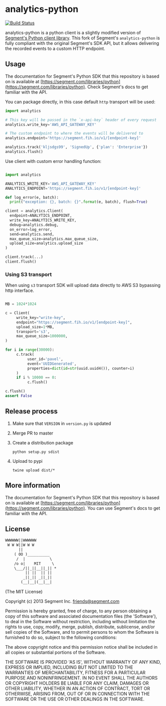 # analytics-python

[![Build Status](https://travis-ci.org/FindHotel/analytics-python.svg?branch=master)](https://travis-ci.org/FindHotel/analytics-python)

analytics-python is a python client is a slightly modified version of [Segment's Python client library][segmentsdk]. This fork of Segment's `analytics-python` is fully compliant with the original Segment's SDK API, but it allows delivering the recorded events to a custom HTTP endpoint.

[segmentsdk]: https://github.com/segmentio/analytics-python

## Usage

The documentation for Segment's Python SDK that this repository is based on
is available at [https://segment.com/libraries/python](https://segment.com/libraries/python).
Check Segment's docs to get familiar with the API.

You can package directly, in this case default `http` transport will be used:

```python
import analytics

# This key will be passed in the `x-api-key` header of every request
analytics.write_key='AWS_API_GATEWAY_KEY'

# The custom endpoint to where the events will be delivered to
analytics.endpoint='https://segment.fih.io/v1/[endpoint-key]'

analytics.track('kljsdgs99', 'SignedUp', {'plan': 'Enterprise'})
analytics.flush()
```

Use client with custom error handling function:

```python

import analytics

ANALYTICS_WRITE_KEY='AWS_API_GATEWAY_KEY'
ANALYTICS_ENDPOINT='https://segment.fih.io/v1/[endpoint-key]'

def log_error(e, batch):
  print("exception: {}, batch: {}".format(e, batch), flush=True)

client = analytics.Client(
  endpoint=ANALYTICS_ENDPOINT,
  write_key=ANALYTICS_WRITE_KEY,
  debug=analytics.debug,
  on_error=log_error,
  send=analytics.send,
  max_queue_size=analytics.max_queue_size,
  upload_size=analytics.upload_size
)

client.track(...)
client.flush()
```

### Using S3 transport

When using `s3` transport SDK will upload data directly to AWS S3 bypassing http interface.

```python

MB = 1024*1024

c = Client(
     write_key="write-key",
     endpoint="https://segment.fih.io/v1/[endpoint-key]",
     upload_size=1*MB,
     transport='s3',
     max_queue_size=1000000,
)

for i in range(30000):
     c.track(
          user_id='pavel',
          event='UUIDGenerated',
          properties=dict(id=str(uuid.uuid4()), counter=i)
     )
     if i % 10000 == 0:
          c.flush()

c.flush()
assert False
```

## Release process

1. Make sure that `VERSION` in `version.py` is updated
2. Merge PR to master
3. Create a distribution package

       python setup.py sdist
       
3. Upload to pypi
       
       twine upload dist/*

## More information

The documentation for Segment's Python SDK that this repository is based on is available at [https://segment.com/libraries/python](https://segment.com/libraries/python). You can use Segment's docs to get familiar with the API.

## License

```txt
WWWWWW||WWWWWW
 W W W||W W W
      ||
    ( OO )__________
     /  |           \
    /o o|    MIT     \
    \___/||_||__||_|| *
         || ||  || ||
        _||_|| _||_||
       (__|__|(__|__|
```

(The MIT License)

Copyright (c) 2013 Segment Inc. <friends@segment.com>

Permission is hereby granted, free of charge, to any person obtaining a copy of this software and associated documentation files (the 'Software'), to deal in the Software without restriction, including without limitation the rights to use, copy, modify, merge, publish, distribute, sublicense, and/or sell copies of the Software, and to permit persons to whom the Software is furnished to do so, subject to the following conditions:

The above copyright notice and this permission notice shall be included in all copies or substantial portions of the Software.

THE SOFTWARE IS PROVIDED 'AS IS', WITHOUT WARRANTY OF ANY KIND, EXPRESS OR IMPLIED, INCLUDING BUT NOT LIMITED TO THE WARRANTIES OF MERCHANTABILITY, FITNESS FOR A PARTICULAR PURPOSE AND NONINFRINGEMENT. IN NO EVENT SHALL THE AUTHORS OR COPYRIGHT HOLDERS BE LIABLE FOR ANY CLAIM, DAMAGES OR OTHER LIABILITY, WHETHER IN AN ACTION OF CONTRACT, TORT OR OTHERWISE, ARISING FROM, OUT OF OR IN CONNECTION WITH THE SOFTWARE OR THE USE OR OTHER DEALINGS IN THE SOFTWARE.

